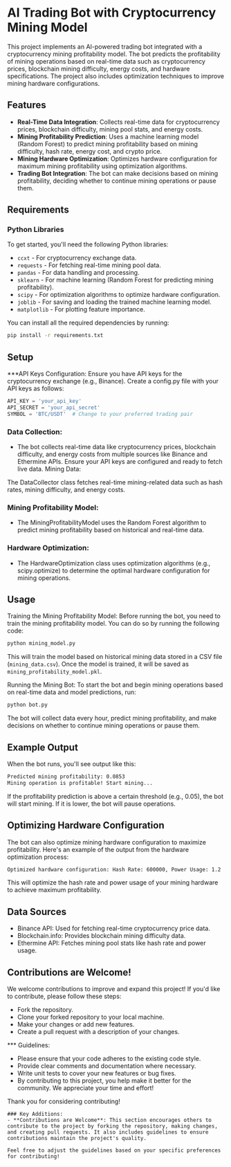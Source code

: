 # AI Trading Bot with Cryptocurrency Mining Model

This project implements an AI-powered trading bot integrated with a cryptocurrency mining profitability model. The bot predicts the profitability of mining operations based on real-time data such as cryptocurrency prices, blockchain mining difficulty, energy costs, and hardware specifications. The project also includes optimization techniques to improve mining hardware configurations.

## Features
- **Real-Time Data Integration**: Collects real-time data for cryptocurrency prices, blockchain difficulty, mining pool stats, and energy costs.
- **Mining Profitability Prediction**: Uses a machine learning model (Random Forest) to predict mining profitability based on mining difficulty, hash rate, energy cost, and crypto price.
- **Mining Hardware Optimization**: Optimizes hardware configuration for maximum mining profitability using optimization algorithms.
- **Trading Bot Integration**: The bot can make decisions based on mining profitability, deciding whether to continue mining operations or pause them.

## Requirements

### Python Libraries
To get started, you'll need the following Python libraries:
- `ccxt` - For cryptocurrency exchange data.
- `requests` - For fetching real-time mining pool data.
- `pandas` - For data handling and processing.
- `sklearn` - For machine learning (Random Forest for predicting mining profitability).
- `scipy` - For optimization algorithms to optimize hardware configuration.
- `joblib` - For saving and loading the trained machine learning model.
- `matplotlib` - For plotting feature importance.

You can install all the required dependencies by running:

```bash
pip install -r requirements.txt

```
## Setup
***API Keys Configuration:
Ensure you have API keys for the cryptocurrency exchange (e.g., Binance). Create a config.py file with your API keys as follows:
```python
API_KEY = 'your_api_key'
API_SECRET = 'your_api_secret'
SYMBOL = 'BTC/USDT'  # Change to your preferred trading pair

```
### Data Collection:

- The bot collects real-time data like cryptocurrency prices, blockchain difficulty, and energy costs from multiple sources like Binance and Ethermine APIs. Ensure your API keys are configured and ready to fetch live data.
Mining Data:

The DataCollector class fetches real-time mining-related data such as hash rates, mining difficulty, and energy costs.

### Mining Profitability Model:

- The MiningProfitabilityModel uses the Random Forest algorithm to predict mining profitability based on historical and real-time data.

### Hardware Optimization:

- The HardwareOptimization class uses optimization algorithms (e.g., scipy.optimize) to determine the optimal hardware configuration for mining operations.

## Usage
 Training the Mining Profitability Model: Before running the bot, you need to train the mining profitability model. You can do so by running the following code:
```bash
python mining_model.py
```
This will train the model based on historical mining data stored in a CSV file (`mining_data.csv`). Once the model is trained, it will be saved as `mining_profitability_model.pkl`.

Running the Mining Bot: To start the bot and begin mining operations based on real-time data and model predictions, run:
```bash
python bot.py
```
The bot will collect data every hour, predict mining profitability, and make decisions on whether to continue mining operations or pause them.

## Example Output
When the bot runs, you'll see output like this:
```bash
Predicted mining profitability: 0.0853
Mining operation is profitable! Start mining...
```
If the profitability prediction is above a certain threshold (e.g., 0.05), the bot will start mining. If it is lower, the bot will pause operations.

## Optimizing Hardware Configuration
The bot can also optimize mining hardware configuration to maximize profitability. Here's an example of the output from the hardware optimization process:
```bash
Optimized hardware configuration: Hash Rate: 600000, Power Usage: 1.2
```
This will optimize the hash rate and power usage of your mining hardware to achieve maximum profitability.

## Data Sources
- Binance API: Used for fetching real-time cryptocurrency price data.
- Blockchain.info: Provides blockchain mining difficulty data.
- Ethermine API: Fetches mining pool stats like hash rate and power usage.

## Contributions are Welcome!
We welcome contributions to improve and expand this project! If you'd like to contribute, please follow these steps:

- Fork the repository.
- Clone your forked repository to your local machine.
- Make your changes or add new features.
- Create a pull request with a description of your changes.

*** Guidelines:
- Please ensure that your code adheres to the existing code style.
- Provide clear comments and documentation where necessary.
- Write unit tests to cover your new features or bug fixes.
- By contributing to this project, you help make it better for the community. We appreciate your time and effort!

Thank you for considering contributing!

```
### Key Additions:
- **Contributions are Welcome**: This section encourages others to contribute to the project by forking the repository, making changes, and creating pull requests. It also includes guidelines to ensure contributions maintain the project's quality.

Feel free to adjust the guidelines based on your specific preferences for contributing!
```